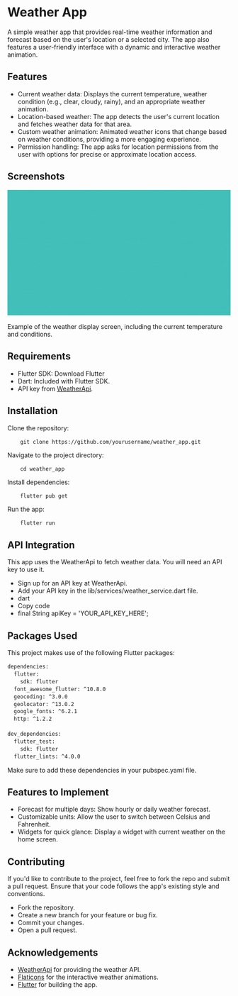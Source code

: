 # Weather App

A simple weather app that provides real-time weather information and forecast based on the user's location or a selected city. The app also features a user-friendly interface with a dynamic and interactive weather animation.

## Features

- Current weather data: Displays the current temperature, weather condition (e.g., clear, cloudy, rainy), and an appropriate weather animation.
- Location-based weather: The app detects the user's current location and fetches weather data for that area.
- Custom weather animation: Animated weather icons that change based on weather conditions, providing a more engaging experience.
- Permission handling: The app asks for location permissions from the user with options for precise or approximate location access.

## Screenshots

![Simplistic-flutter-weather-app](assets/app_design_layout.gif)

Example of the weather display screen, including the current temperature and conditions.

## Requirements

- Flutter SDK: Download Flutter
- Dart: Included with Flutter SDK.
- API key from <a href="https://www.weatherapi.com/" target="_blank" rel="noopener noreferrer">WeatherApi</a>.

## Installation

Clone the repository:

```
    git clone https://github.com/yourusername/weather_app.git
```
Navigate to the project directory:

```
    cd weather_app
```
Install dependencies:

```
    flutter pub get
```
Run the app:

```bash
    flutter run
```

## API Integration

This app uses the WeatherApi to fetch weather data. You will need an API key to use it.

- Sign up for an API key at WeatherApi.
- Add your API key in the lib/services/weather_service.dart file.
- dart
- Copy code
- final String apiKey = 'YOUR_API_KEY_HERE';

## Packages Used
This project makes use of the following Flutter packages:

```bash
dependencies:
  flutter:
    sdk: flutter
  font_awesome_flutter: ^10.8.0
  geocoding: ^3.0.0
  geolocator: ^13.0.2
  google_fonts: ^6.2.1
  http: ^1.2.2

dev_dependencies:
  flutter_test:
    sdk: flutter
  flutter_lints: ^4.0.0
```

Make sure to add these dependencies in your pubspec.yaml file.

## Features to Implement

- Forecast for multiple days: Show hourly or daily weather forecast.
- Customizable units: Allow the user to switch between Celsius and Fahrenheit.
- Widgets for quick glance: Display a widget with current weather on the home screen.

## Contributing
If you'd like to contribute to the project, feel free to fork the repo and submit a pull request. Ensure that your code follows the app's existing style and conventions.

- Fork the repository.
- Create a new branch for your feature or bug fix.
- Commit your changes.
- Open a pull request.


## Acknowledgements
- <a href="https://www.weatherapi.com/" target="_blank" rel="noopener noreferrer">WeatherApi</a> for providing the weather API.
- <a href="https://www.flaticon.com/" target="_blank" rel="noopener noreferrer">Flaticons</a> for the interactive weather animations.
- <a href="https://flutter.dev/" target="_blank" rel="noopener noreferrer">Flutter</a> for building the app.
